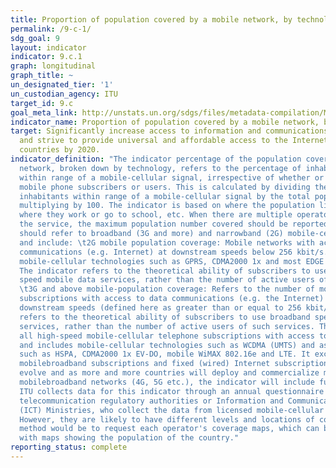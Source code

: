 ```yaml
---
title: Proportion of population covered by a mobile network, by technology
permalink: /9-c-1/
sdg_goal: 9
layout: indicator
indicator: 9.c.1
graph: longitudinal
graph_title: ~
un_designated_tier: '1'
un_custodian_agency: ITU
target_id: 9.c
goal_meta_link: http://unstats.un.org/sdgs/files/metadata-compilation/Metadata-Goal-9.pdf
indicator_name: Proportion of population covered by a mobile network, by technology
target: Significantly increase access to information and communications technology
  and strive to provide universal and affordable access to the Internet in least developed
  countries by 2020.
indicator_definition: "The indicator percentage of the population covered by a mobile
  network, broken down by technology, refers to the percentage of inhabitants living
  within range of a mobile-cellular signal, irrespective of whether or not they are
  mobile phone subscribers or users. This is calculated by dividing the number of
  inhabitants within range of a mobile-cellular signal by the total population and
  multiplying by 100. The indicator is based on where the population lives, and not
  where they work or go to school, etc. When there are multiple operators offering
  the service, the maximum population number covered should be reported. Coverage
  should refer to broadband (3G and more) and narrowband (2G) mobile-cellular technologies
  and include: \t2G mobile population coverage: Mobile networks with access to data
  communications (e.g. Internet) at downstream speeds below 256 kbit/s. This includes
  mobile-cellular technologies such as GPRS, CDMA2000 1x and most EDGE implementations.
  The indicator refers to the theoretical ability of subscribers to use non-broadband
  speed mobile data services, rather than the number of active users of such services.
  \t3G and above mobile-population coverage: Refers to the number of mobile-cellular
  subscriptions with access to data communications (e.g. the Internet) at broadband
  downstream speeds (defined here as greater than or equal to 256 kbit/s). The indicator
  refers to the theoretical ability of subscribers to use broadband speed mobile data
  services, rather than the number of active users of such services. This includes
  all high-speed mobile-cellular telephone subscriptions with access to data communications,
  and includes mobile-cellular technologies such as WCDMA (UMTS) and associated technologies
  such as HSPA, CDMA2000 1x EV-DO, mobile WiMAX 802.16e and LTE. It excludes low-speed
  mobilebroadband subscriptions and fixed (wired) Internet subscriptions. As technologies
  evolve and as more and more countries will deploy and commercialize more advanced
  mobilebroadband networks (4G, 5G etc.), the indicator will include further breakdowns.
  ITU collects data for this indicator through an annual questionnaire from national
  telecommunication regulatory authorities or Information and Communication Technology
  (ICT) Ministries, who collect the data from licensed mobile-cellular operators.
  However, they are likely to have different levels and locations of coverage. Another
  method would be to request each operator's coverage maps, which can be overlaid
  with maps showing the population of the country."
reporting_status: complete
---
```

